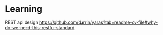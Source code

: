 # Learning
REST api design
https://github.com/darrin/yaras?tab=readme-ov-file#why-do-we-need-this-restful-standard
